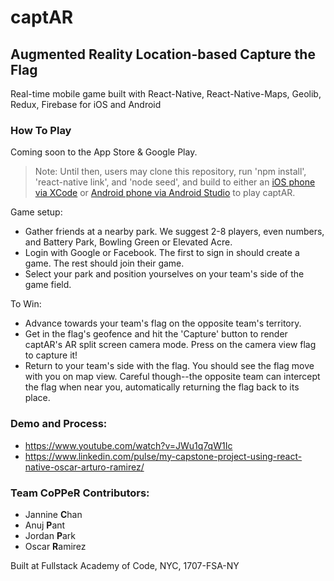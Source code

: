 # captAR
## Augmented Reality Location-based Capture the Flag

Real-time mobile game built with React-Native, React-Native-Maps, Geolib, Redux, Firebase for iOS and Android

### How To Play

Coming soon to the App Store & Google Play. 

> Note: Until then, users may clone this repository, run 'npm install', 'react-native link', and 'node seed', and build to either an [iOS phone via XCode](https://developer.apple.com/library/content/documentation/IDEs/Conceptual/AppDistributionGuide/LaunchingYourApponDevices/LaunchingYourApponDevices.html) or [Android phone via Android Studio](https://developer.android.com/studio/run/device.html#connect) to play captAR.

Game setup:
* Gather friends at a nearby park. We suggest 2-8 players, even numbers, and Battery Park, Bowling Green or Elevated Acre.
* Login with Google or Facebook. The first to sign in should create a game. The rest should join their game.
* Select your park and position yourselves on your team's side of the game field.

To Win:
* Advance towards your team's flag on the opposite team's territory.
* Get in the flag's geofence and hit the 'Capture' button to render captAR's AR split screen camera mode. Press on the camera view flag to capture it! 
* Return to your team's side with the flag. You should see the flag move with you on map view. Careful though--the opposite team can intercept the flag when near you, automatically returning the flag back to its place. 

### Demo and Process:
* https://www.youtube.com/watch?v=JWu1q7qW1Ic
* https://www.linkedin.com/pulse/my-capstone-project-using-react-native-oscar-arturo-ramirez/

### Team CoPPeR Contributors:
- Jannine **C**han
- Anuj **P**ant
- Jordan **P**ark
- Oscar **R**amirez

Built at Fullstack Academy of Code, NYC, 1707-FSA-NY
